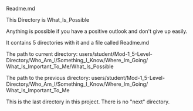Readme.md


This Directory is What_Is_Possible


Anything is possible if you have a positive outlook and don't give up 
easily.

It contains 5 directories with it and a file called Readme.md

The path to current directory:
users/student/Mod-1_5-Level-Directory/Who_Am_I/Something_I_Know/Where_Im_Going/
What_Is_Important_To_Me/What_Is_Possible

The path to the previous directory:
users/student/Mod-1_5-Level-Directory/Who_Am_I/Something_I_Know/Where_Im_Going/
What_Is_Important_To_Me

This is the last directory in this project.  There is no "next" directory.
